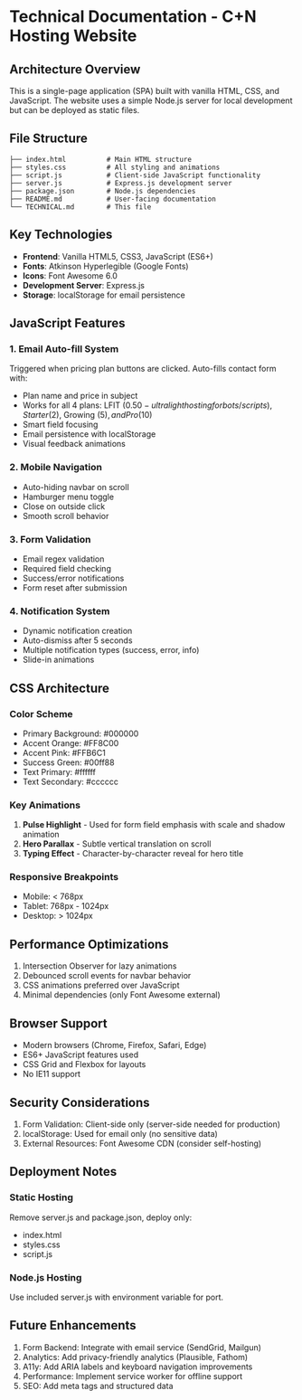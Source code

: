 # Technical Documentation - C+N Hosting Website

## Architecture Overview

This is a single-page application (SPA) built with vanilla HTML, CSS, and JavaScript. The website uses a simple Node.js server for local development but can be deployed as static files.

## File Structure

```
├── index.html          # Main HTML structure
├── styles.css          # All styling and animations
├── script.js           # Client-side JavaScript functionality
├── server.js           # Express.js development server
├── package.json        # Node.js dependencies
├── README.md           # User-facing documentation
└── TECHNICAL.md        # This file
```

## Key Technologies

- **Frontend**: Vanilla HTML5, CSS3, JavaScript (ES6+)
- **Fonts**: Atkinson Hyperlegible (Google Fonts)
- **Icons**: Font Awesome 6.0
- **Development Server**: Express.js
- **Storage**: localStorage for email persistence

## JavaScript Features

### 1. Email Auto-fill System
Triggered when pricing plan buttons are clicked. Auto-fills contact form with:
- Plan name and price in subject
- Works for all 4 plans: LFIT ($0.50 - ultralight hosting for bots/scripts), Starter ($2), Growing ($5), and Pro ($10)
- Smart field focusing
- Email persistence with localStorage
- Visual feedback animations

### 2. Mobile Navigation
- Auto-hiding navbar on scroll
- Hamburger menu toggle
- Close on outside click
- Smooth scroll behavior

### 3. Form Validation
- Email regex validation
- Required field checking
- Success/error notifications
- Form reset after submission

### 4. Notification System
- Dynamic notification creation
- Auto-dismiss after 5 seconds
- Multiple notification types (success, error, info)
- Slide-in animations

## CSS Architecture

### Color Scheme
- Primary Background: #000000
- Accent Orange: #FF8C00
- Accent Pink: #FFB6C1
- Success Green: #00ff88
- Text Primary: #ffffff
- Text Secondary: #cccccc

### Key Animations
1. **Pulse Highlight** - Used for form field emphasis with scale and shadow animation
2. **Hero Parallax** - Subtle vertical translation on scroll
3. **Typing Effect** - Character-by-character reveal for hero title

### Responsive Breakpoints
- Mobile: < 768px
- Tablet: 768px - 1024px
- Desktop: > 1024px

## Performance Optimizations

1. Intersection Observer for lazy animations
2. Debounced scroll events for navbar behavior
3. CSS animations preferred over JavaScript
4. Minimal dependencies (only Font Awesome external)

## Browser Support

- Modern browsers (Chrome, Firefox, Safari, Edge)
- ES6+ JavaScript features used
- CSS Grid and Flexbox for layouts
- No IE11 support

## Security Considerations

1. Form Validation: Client-side only (server-side needed for production)
2. localStorage: Used for email only (no sensitive data)
3. External Resources: Font Awesome CDN (consider self-hosting)

## Deployment Notes

### Static Hosting
Remove server.js and package.json, deploy only:
- index.html
- styles.css
- script.js

### Node.js Hosting
Use included server.js with environment variable for port.

## Future Enhancements

1. Form Backend: Integrate with email service (SendGrid, Mailgun)
2. Analytics: Add privacy-friendly analytics (Plausible, Fathom)
3. A11y: Add ARIA labels and keyboard navigation improvements
4. Performance: Implement service worker for offline support
5. SEO: Add meta tags and structured data
